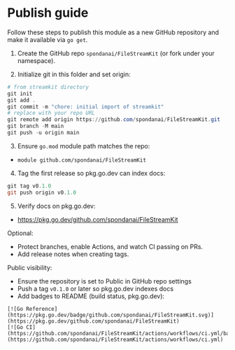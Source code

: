 # Publish guide

Follow these steps to publish this module as a new GitHub repository and make it available via `go get`.

1) Create the GitHub repo `spondanai/FileStreamKit` (or fork under your namespace).

2) Initialize git in this folder and set origin:

```powershell
# from streamkit directory
git init
git add .
git commit -m "chore: initial import of streamkit"
# replace with your repo URL
git remote add origin https://github.com/spondanai/FileStreamKit.git
git branch -M main
git push -u origin main
```

3) Ensure `go.mod` module path matches the repo:

- `module github.com/spondanai/FileStreamKit`

4) Tag the first release so pkg.go.dev can index docs:

```powershell
git tag v0.1.0
git push origin v0.1.0
```

5) Verify docs on pkg.go.dev:

- https://pkg.go.dev/github.com/spondanai/FileStreamKit

Optional:

- Protect branches, enable Actions, and watch CI passing on PRs.
- Add release notes when creating tags.

Public visibility:

- Ensure the repository is set to Public in GitHub repo settings
- Push a tag `v0.1.0` or later so pkg.go.dev indexes docs
- Add badges to README (build status, pkg.go.dev):

```
[![Go Reference](https://pkg.go.dev/badge/github.com/spondanai/FileStreamKit.svg)](https://pkg.go.dev/github.com/spondanai/FileStreamKit)
[![Go CI](https://github.com/spondanai/FileStreamKit/actions/workflows/ci.yml/badge.svg)](https://github.com/spondanai/FileStreamKit/actions/workflows/ci.yml)
```